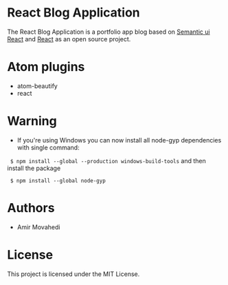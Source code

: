 # React Blog Application
The React Blog Application is a portfolio app blog based on [Semantic ui React](https://react.semantic-ui.com) and [React](https://facebook.github.io/react/docs/hello-world.html) as an open source project.



# Atom plugins

- atom-beautify
-  react



# Warning
- If you're using Windows you can now install all node-gyp dependencies with single command:

` $ npm install --global --production windows-build-tools`
and then install the package

` $ npm install --global node-gyp`


# Authors
- Amir Movahedi

# License
This project is licensed under the MIT License.
